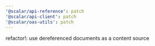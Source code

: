 ```yaml
---
'@scalar/api-reference': patch
'@scalar/api-client': patch
'@scalar/oas-utils': patch
---
```


refactor!: use dereferenced documents as a content source

